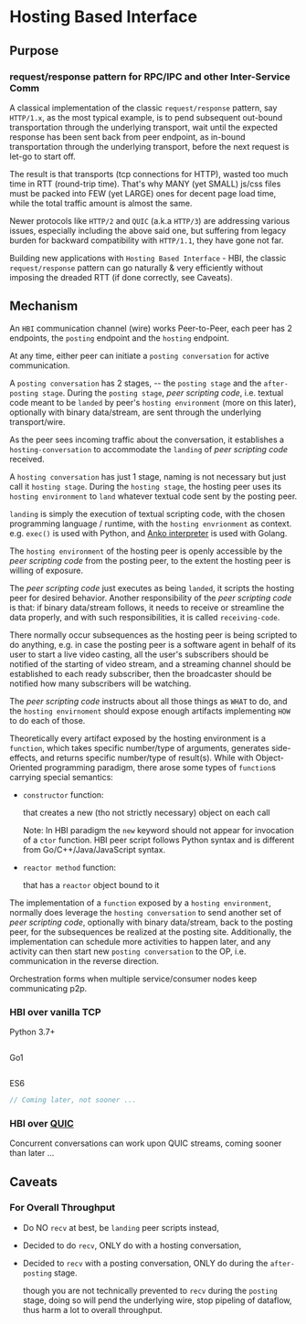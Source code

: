 # Hosting Based Interface

## Purpose

### request/response pattern for RPC/IPC and other Inter-Service Comm

A classical implementation of the classic `request/response` pattern, say `HTTP/1.x`,
as the most typical example, is to pend subsequent out-bound transportation through
the underlying transport, wait until the expected response has been sent back from
peer endpoint, as in-bound transportation through the underlying transport, before
the next request is let-go to start off.

The result is that transports (tcp connections for HTTP), wasted too much time in
RTT (round-trip time). That's why MANY (yet SMALL) js/css files must be packed into
FEW (yet LARGE) ones for decent page load time, while the total traffic amount is
almost the same.

Newer protocols like `HTTP/2` and `QUIC` (a.k.a `HTTP/3`) are addressing various issues,
especially including the above said one, but suffering from legacy burden for backward
compatibility with `HTTP/1.1`, they have gone not far.

Building new applications with `Hosting Based Interface` - HBI, the classic
`request/response` pattern can go naturally & very efficiently without imposing the
dreaded RTT (if done correctly, see Caveats).

## Mechanism

An `HBI` communication channel (wire) works Peer-to-Peer, each peer has 2 endpoints,
the `posting` endpoint and the `hosting` endpoint.

At any time, either peer can initiate a `posting conversation` for active communication.

A `posting conversation` has 2 stages, -- the `posting stage` and the `after-posting stage`.
During the `posting stage`, _peer scripting code_, i.e. textual code meant to be `landed`
by peer's `hosting environment` (more on this later), optionally with binary data/stream,
are sent through the underlying transport/wire.

As the peer sees incoming traffic about the conversation, it establishes a `hosting-conversation`
to accommodate the `landing` of _peer scripting code_ received.

A `hosting conversation` has just 1 stage, naming is not necessary but just call it
`hosting stage`. During the `hosting stage`, the hosting peer uses its `hosting environment`
to `land` whatever textual code sent by the posting peer.

`landing` is simply the execution of textual scripting code, with the chosen programming
language / runtime, with the `hosting envrionment` as context. e.g. `exec()` is used with
Python, and [Anko interpreter](https://github.com/mattn/anko "Anko's Github Home") is used
with Golang.

The `hosting environment` of the hosting peer is openly accessible by the _peer scripting code_
from the posting peer, to the extent the hosting peer is willing of exposure.

The _peer scripting code_ just executes as being `landed`, it scripts the hosting peer
for desired behavior.
Another responsibility of the _peer scripting code_ is that: if binary data/stream follows,
it needs to receive or streamline the data properly, and with such responsibilities, it is
called `receiving-code`.

There normally occur subsequences as the hosting peer is being scripted to do anything,
e.g. in case the posting peer is a software agent in behalf of its user to start a live
video casting, all the user's subscribers should be notified of the starting of video
stream, and a streaming channel should be established to each ready subscriber, then the
broadcaster should be notified how many subscribers will be watching.

The _peer scripting code_ instructs about all those things as `WHAT` to do, and the
`hosting envirnoment` should expose enough artifacts implementing `HOW` to do each of those.

Theoretically every artifact exposed by the hosting environment is a `function`, which takes
specific number/type of arguments, generates side-effects, and returns specific number/type
of result(s). While with Object-Oriented programming paradigm, there arose some types of
`function`s carrying special semantics:

- `constructor` function:

  that creates a new (tho not strictly necessary) object on each call

  Note:
  In HBI paradigm the `new` keyword should not appear for invocation of
  a `ctor` function. HBI peer script follows Python syntax and is different
  from Go/C++/Java/JavaScript syntax.

- `reactor method` function:

  that has a `reactor` object bound to it

The implementation of a `function` exposed by a `hosting environment`, normally does
leverage the `hosting conversation` to send another set of _peer scripting code_, optionally
with binary data/stream, back to the posting peer, for the subsequences be realized at the
posting site. Additionally, the implementation can schedule more activities to happen later,
and any activity can then start new `posting conversation` to the OP, i.e. communication
in the reverse direction.

Orchestration forms when multiple service/consumer nodes keep communicating p2p.

### HBI over vanilla TCP

Python 3.7+

```python

```

Go1

```go

```

ES6

```js
// Coming later, not sooner ...
```

### HBI over [QUIC](https://en.wikipedia.org/wiki/QUIC)

Concurrent conversations can work upon QUIC streams, coming sooner than later ...

## Caveats

### For Overall Throughput

- Do NO `recv` at best, be `landing` peer scripts instead,
- Decided to do `recv`, ONLY do with a hosting conversation,
- Decided to `recv` with a posting conversation, ONLY do during the `after-posting` stage.

  though you are not technically prevented to `recv` during the `posting` stage,
  doing so will pend the underlying wire, stop pipeling of dataflow, thus harm
  a lot to overall throughput.
